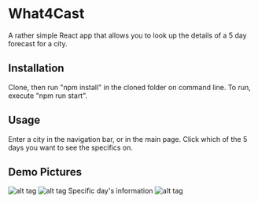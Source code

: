 # What4Cast

A rather simple React app that allows you to look up the details of a 5 day forecast for a city.


## Installation

Clone, then run "npm install" in the cloned folder on command line. To run, execute "npm run start".


## Usage

Enter a city in the navigation bar, or in the main page. Click which of the 5 days you want to see the specifics on.

## Demo Pictures
![alt tag](https://raw.githubusercontent.com/DanielCPLau/ReactWeather/master/DemoPics/Screen%20Shot%202017-01-06%20at%209.36.20%20PM.png)
![alt tag](https://raw.githubusercontent.com/DanielCPLau/ReactWeather/master/DemoPics/Screen%20Shot%202017-01-06%20at%209.36.32%20PM.png)
Specific day's information
![alt tag](https://raw.githubusercontent.com/DanielCPLau/ReactWeather/master/DemoPics/Screen%20Shot%202017-01-06%20at%209.36.42%20PM.png)
